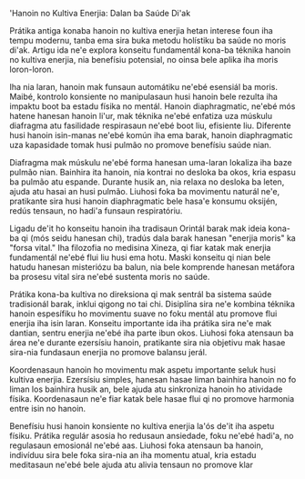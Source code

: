 'Hanoin no Kultiva Enerjia: Dalan ba Saúde Di'ak

Prátika antiga konaba hanoin no kultiva enerjia hetan interese foun iha tempu modernu, tanba ema sira buka metodu holístiku ba saúde no moris di'ak. Artigu ida ne'e explora konseitu fundamentál kona-ba téknika hanoin no kultiva enerjia, nia benefísiu potensial, no oinsa bele aplika iha moris loron-loron.

Iha nia laran, hanoin mak funsaun automátiku ne'ebé esensiál ba moris. Maibé, kontrolo konsiente no manipulasaun husi hanoin bele rezulta iha impaktu boot ba estadu físika no mentál. Hanoin diaphragmatic, ne'ebé mós hatene hanesan hanoin li'ur, mak téknika ne'ebé enfatiza uza múskulu diafragma atu fasilidade respirasaun ne'ebé boot liu, efisiente liu. Diferente husi hanoin isin-manas ne'ebé komún iha ema barak, hanoin diaphragmatic uza kapasidade tomak husi pulmão no promove benefísiu saúde nian.

Diafragma mak múskulu ne'ebé forma hanesan uma-laran lokaliza iha baze pulmão nian. Bainhira ita hanoin, nia kontrai no desloka ba okos, kria espasu ba pulmão atu espande. Durante husik an, nia relaxa no desloka ba leten, ajuda atu hasai an husi pulmão. Liuhosi foka ba movimentu naturál ne'e, pratikante sira husi hanoin diaphragmatic bele hasa'e konsumu oksijén, redús tensaun, no hadi'a funsaun respiratóriu.

Ligadu de'it ho konseitu hanoin iha tradisaun Orintál barak mak ideia kona-ba qi (mós seidu hanesan chi), tradús dala barak hanesan "enerjia moris" ka "forsa vital." Iha filozofia no medisina Xineza, qi fiar katak mak enerjia fundamentál ne'ebé flui liu husi ema hotu. Maski konseitu qi nian bele hatudu hanesan misteriózu ba balun, nia bele komprende hanesan metáfora ba prosesu vital sira ne'ebé sustenta moris no saúde.

Prátika kona-ba kultiva no direksiona qi mak sentrál ba sistema saúde tradisionál barak, inklui qigong no tai chi. Disiplína sira ne'e kombina téknika hanoin espesífiku ho movimentu suave no foku mentál atu promove flui enerjia iha isin laran. Konseitu importante ida iha prátika sira ne'e mak dantian, sentru enerjia ne'ebé iha parte ibun okos. Liuhosi foka atensaun ba área ne'e durante ezersísiu hanoin, pratikante sira nia objetivu mak hasae sira-nia fundasaun enerjia no promove balansu jerál.

Koordenasaun hanoin ho movimentu mak aspetu importante seluk husi kultiva enerjia. Ezersísiu simples, hanesan hasae liman bainhira hanoin no fo liman los bainhira husik an, bele ajuda atu sinkroniza hanoin ho atividade físika. Koordenasaun ne'e fiar katak bele hasae flui qi no promove harmonia entre isin no hanoin.

Benefísiu husi hanoin konsiente no kultiva enerjia la'ós de'it iha aspetu físiku. Prátika regulár asosia ho redusaun ansiedade, foku ne'ebé hadi'a, no regulasaun emosionál ne'ebé aas. Liuhosi foka atensaun ba hanoin, indivíduu sira bele foka sira-nia an iha momentu atual, kria estadu meditasaun ne'ebé bele ajuda atu alivia tensaun no promove klar
